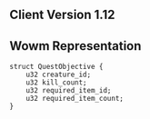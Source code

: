 ## Client Version 1.12

## Wowm Representation
```rust,ignore
struct QuestObjective {
    u32 creature_id;    
    u32 kill_count;    
    u32 required_item_id;    
    u32 required_item_count;    
}

```
